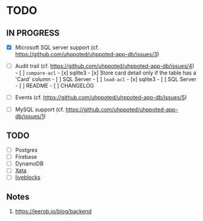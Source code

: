 # TODO

## IN PROGRESS

- [x] Microsoft SQL server support (cf. https://github.com/uhppoted/uhppoted-app-db/issues/3)
- [ ] Audit trail (cf. https://github.com/uhppoted/uhppoted-app-db/issues/4)
      - [ ] `compare-acl`
             - [x] sqlite3
             - [x] Store card detail only if the table has a 'Card' column
             - [ ] SQL Server
      - [ ] `load-acl`
             - [x] sqlite3
             - [ ] SQL Server
      - [ ] README
      - [ ] CHANGELOG
- [ ] Events (cf. https://github.com/uhppoted/uhppoted-app-db/issues/5)
- [ ] MySQL support (cf. https://github.com/uhppoted/uhppoted-app-db/issues/1)


## TODO

- [ ] Postgres
- [ ] Firebase
- [ ] DynamoDB
- [ ] [Xata](https://xata.io)
- [ ] [liveblocks](https://liveblocks.io)

## Notes

1. https://leerob.io/blog/backend